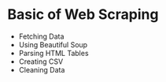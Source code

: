 # Basic of Web Scraping 
+ Fetching Data
+ Using Beautiful Soup
+ Parsing HTML Tables
+ Creating CSV
+ Cleaning Data
